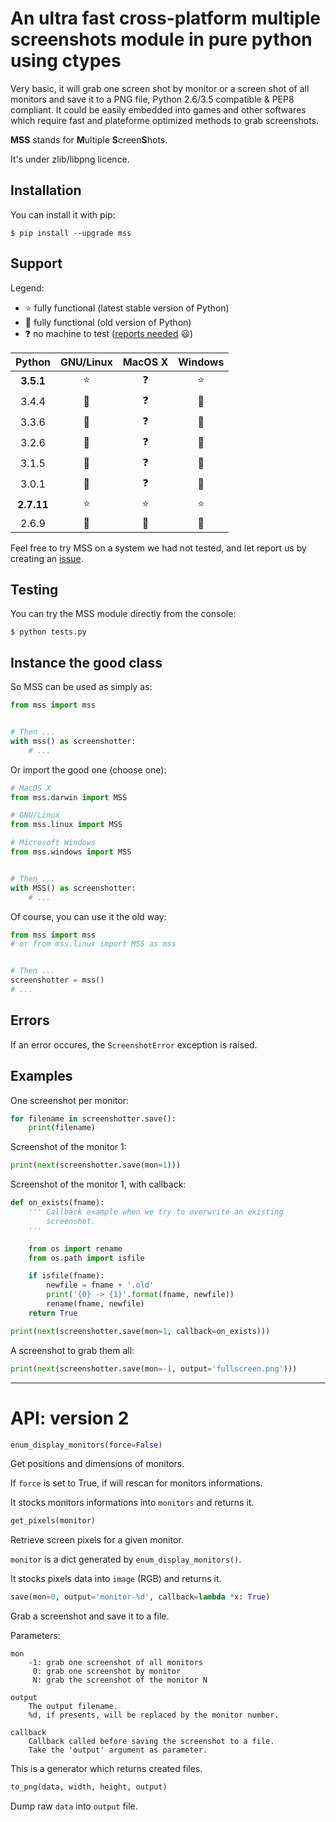 An ultra fast cross-platform multiple screenshots module in pure python using ctypes
====================================================================================

Very basic, it will grab one screen shot by monitor or a screen shot of all monitors and save it to a PNG file, Python 2.6/3.5 compatible & PEP8 compliant.
It could be easily embedded into games and other softwares which require fast and plateforme optimized methods to grab screenshots.

**MSS** stands for **M**ultiple **S**creen**S**hots.

It's under zlib/libpng licence.


Installation
------------

You can install it with pip:

```shell
$ pip install --upgrade mss
```


Support
-------

Legend:
* :star: fully functional (latest stable version of Python)
* :star2: fully functional (old version of Python)
* :question: no machine to test ([reports needed](https://github.com/BoboTiG/python-mss/issues) :smiley:)

Python | GNU/Linux | MacOS X | Windows
:---: | :---: | :---: | :---:
**3.5.1** | :star: | :question: | :star:
3.4.4 | :star2: | :question: | :star2:
3.3.6 | :star2: | :question: | :star2:
3.2.6 | :star2: | :question: | :star2:
3.1.5 | :star2: | :question: | :star2:
3.0.1 | :star2: | :question: | :star2:
**2.7.11** | :star: | :star: | :star:
2.6.9 | :star2: | :star2: | :star2:

Feel free to try MSS on a system we had not tested, and let report us by creating an [issue](https://github.com/BoboTiG/python-mss/issues).


Testing
-------

You can try the MSS module directly from the console:

```shell
$ python tests.py
```


Instance the good class
-----------------------

So MSS can be used as simply as:

```python
from mss import mss


# Then ...
with mss() as screenshotter:
    # ...
```

Or import the good one (choose one):

```python
# MacOS X
from mss.darwin import MSS

# GNU/Linux
from mss.linux import MSS

# Microsoft Windows
from mss.windows import MSS


# Then ...
with MSS() as screenshotter:
    # ...
```

Of course, you can use it the old way:

```python
from mss import mss
# or from mss.linux import MSS as mss


# Then ...
screenshotter = mss()
# ...
```


Errors
------

If an error occures, the `ScreenshotError` exception is raised.


Examples
--------

One screenshot per monitor:

```python
for filename in screenshotter.save():
    print(filename)
```

Screenshot of the monitor 1:

```python
print(next(screenshotter.save(mon=1)))
```

Screenshot of the monitor 1, with callback:

```python
def on_exists(fname):
    ''' Callback example when we try to overwrite an existing
        screenshot.
    '''

    from os import rename
    from os.path import isfile

    if isfile(fname):
        newfile = fname + '.old'
        print('{0} -> {1}'.format(fname, newfile))
        rename(fname, newfile)
    return True

print(next(screenshotter.save(mon=1, callback=on_exists)))
```

A screenshot to grab them all:

```python
print(next(screenshotter.save(mon=-1, output='fullscreen.png')))
```


---

API: version 2
==============

```python
enum_display_monitors(force=False)
```

Get positions and dimensions of monitors.

If `force` is set to True, if will rescan for monitors informations.

It stocks monitors informations into `monitors` and returns it.


```python
get_pixels(monitor)
```

Retrieve screen pixels for a given monitor.

`monitor` is a dict generated by `enum_display_monitors()`.

It stocks pixels data into `image` (RGB) and returns it.


```python
save(mon=0, output='monitor-%d', callback=lambda *x: True)
```

Grab a screenshot and save it to a file.

Parameters:

```
mon
    -1: grab one screenshot of all monitors
     0: grab one screenshot by monitor
     N: grab the screenshot of the monitor N

output
    The output filename.
    %d, if presents, will be replaced by the monitor number.

callback
    Callback called before saving the screenshot to a file.
    Take the 'output' argument as parameter.
```

This is a generator which returns created files.


```python
to_png(data, width, height, output)
```

Dump raw `data` into `output` file.

